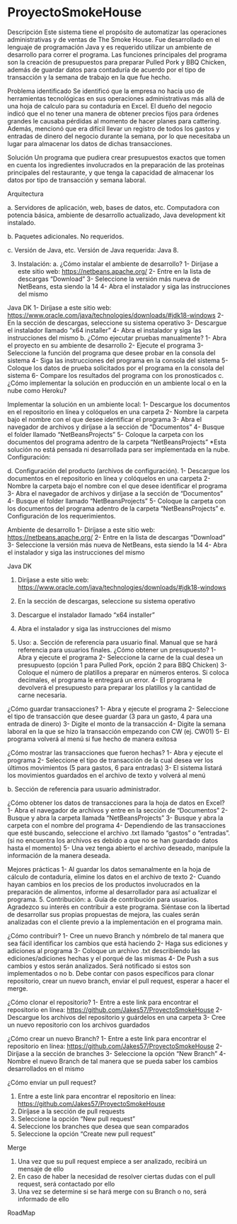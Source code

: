# ProyectoSmokeHouse

Descripción
Este sistema tiene el propósito de automatizar las operaciones administrativas y de ventas de The Smoke House. Fue desarrollado en el lenguaje de programación Java y es requerido utilizar un ambiente de desarrollo para correr el programa.
Las funciones principales del programa son la creación de presupuestos para preparar Pulled Pork y BBQ Chicken, además de guardar datos para contaduría de acuerdo por el tipo de transacción y la semana de trabajo en la que fue hecho.

Problema identificado
Se identificó que la empresa no hacía uso de herramientas tecnológicas en sus operaciones administrativas más allá de una hoja de calculo para su contaduría en Excel. El dueño del negocio indicó que el no tener una manera de obtener precios fijos para órdenes grandes le causaba pérdidas al momento de hacer planes para cattering. Además, mencionó que era difícil llevar un registro de todos los gastos y entradas de dinero del negocio durante la semana, por lo que necesitaba un lugar para almacenar los datos de dichas transacciones.

Solución
Un programa que pudiera crear presupuestos exactos que tomen en cuenta los ingredientes involucrados en la preparación de las proteínas principales del restaurante, y que tenga la capacidad de almacenar los datos por tipo de transacción y semana laboral.
 
Arquitectura


a.	Servidores de aplicación, web, bases de datos, etc.
Computadora con potencia básica, ambiente de desarrollo actualizado, Java development kit instalado. 

b.	Paquetes adicionales.
No requeridos.

c.	Versión de Java, etc.
Versión de Java requerida: Java 8.

3.	Instalación:
a.	¿Cómo instalar el ambiente de desarrollo?
1-	Diríjase a este sitio web: https://netbeans.apache.org/ 
2-	Entre en la lista de descargas “Download”
3-	Seleccione la versión más nueva de NetBeans, esta siendo la 14
4-	Abra el instalador y siga las instrucciones del mismo

Java DK
1-	Diríjase a este sitio web: https://www.oracle.com/java/technologies/downloads/#jdk18-windows 
2-	 En la sección de descargas, seleccione su sistema operativo
3-	Descargue el instalador llamado “x64 installer”
4-	Abra el instalador y siga las instrucciones del mismo
b.	¿Cómo ejecutar pruebas manualmente?
1-	Abra el proyecto en su ambiente de desarrollo
2-	Ejecute el programa
3-	Seleccione la función del programa que desee probar en la consola del sistema
4-	Siga las instrucciones del programa en la consola del sistema
5-	Coloque los datos de prueba solicitados por el programa en la consola del sistema
6-	Compare los resultados del programa con los pronosticados
c.	¿Cómo implementar la solución en producción en un ambiente local o en la nube como Heroku?

Implementar la solución en un ambiente local:
1-	Descargue los documentos en el repositorio en línea y colóquelos en una carpeta 
2-	Nombre la carpeta bajo el nombre con el que desee identificar el programa
3-	Abra el navegador de archivos y diríjase a la sección de “Documentos”
4-	Busque el folder llamado “NetBeansProjects”
5-	Coloque la carpeta con los documentos del programa adentro de la carpeta “NetBeansProjects”
*Esta solución no está pensada ni desarrollada para ser implementada en la nube.
Configuración:

d.	Configuración del producto (archivos de configuración).
1-	Descargue los documentos en el repositorio en línea y colóquelos en una carpeta 
2-	Nombre la carpeta bajo el nombre con el que desee identificar el programa
3-	Abra el navegador de archivos y diríjase a la sección de “Documentos”
4-	Busque el folder llamado “NetBeansProjects”
5-	Coloque la carpeta con los documentos del programa adentro de la carpeta “NetBeansProjects”
e.	Configuración de los requerimientos.

Ambiente de desarrollo
1-	Diríjase a este sitio web: https://netbeans.apache.org/ 
2-	Entre en la lista de descargas “Download”
3-	Seleccione la versión más nueva de NetBeans, esta siendo la 14
4-	Abra el instalador y siga las instrucciones del mismo

Java DK
1.	Diríjase a este sitio web: https://www.oracle.com/java/technologies/downloads/#jdk18-windows 
2.	En la sección de descargas, seleccione su sistema operativo
3.	Descargue el instalador llamado “x64 installer”
4.	Abra el instalador y siga las instrucciones del mismo

4.	Uso:
a.	Sección de referencia para usuario final. Manual que se hará referencia para usuarios finales.
¿Cómo obtener un presupuesto?
1-	Abra y ejecute el programa
2-	Seleccione la carne de la cual desea un presupuesto (opción 1 para Pulled Pork, opción 2 para BBQ Chicken)
3-	Coloque el número de platillos a preparar en números enteros. Si coloca decimales, el programa le entregará un error.
4-	El programa le devolverá el presupuesto para preparar los platillos y la cantidad de carne necesaria.
 
¿Cómo guardar transacciones?
1-	Abra y ejecute el programa
2-	Seleccione el tipo de transacción que desee guardar (3 para un gasto, 4 para una entrada de dinero)
3-	Digite el monto de la transacción
4-	Digite la semana laboral en la que se hizo la transacción empezando con CW (ej. CW01)
5-	El programa volverá al menú si fue hecho de manera exitosa
 
¿Cómo mostrar las transacciones que fueron hechas?
1-	Abra y ejecute el programa
2-	Seleccione el tipo de transacción de la cual desea ver los últimos movimientos (5 para gastos, 6 para entradas)
3-	El sistema listará los movimientos guardados en el archivo de texto y volverá al menú
 
b.	Sección de referencia para usuario administrador.

¿Cómo obtener los datos de transacciones para la hoja de datos en Excel?
1-	Abra el navegador de archivos y entre en la sección de “Documentos”
2-	Busque y abra la carpeta llamada “NetBeansProjects”
3-	Busque y abra la carpeta con el nombre del programa
4-	Dependiendo de las transacciones que esté buscando, seleccione el archivo .txt llamado “gastos” o “entradas”. (si no encuentra los archivos es debido a que no se han guardado datos hasta el momento)
5-	Una vez tenga abierto el archivo deseado, manipule la información de la manera deseada.

Mejores prácticas
1-	Al guardar los datos semanalmente en la hoja de cálculo de contaduría, elimine los datos en el archivo de texto 
2-	Cuando hayan cambios en los precios de los productos involucrados en la preparación de alimentos, informe al desarrollador para así actualizar el programa.
5.	Contribución:
a.	Guía de contribución para usuarios. 
Agradezco su interés en contribuir a este programa. Siéntase con la libertad de desarrollar sus propias propuestas de mejora, las cuales serán analizadas con el cliente previo a la implementación en el programa main.

¿Cómo contribuir?
1-	Cree un nuevo Branch y nómbrelo de tal manera que sea fácil identificar los cambios que está haciendo
2-	Haga sus ediciones y adiciones al programa 
3-	Coloque un archivo .txt describiendo las ediciones/adiciones hechas y el porqué de las mismas
4-	De Push a sus cambios y estos serán analizados. Será notificado si estos son implementados o no
b.	Debe contar con pasos específicos para clonar repositorio, crear un nuevo branch, enviar el pull request, esperar a hacer el merge.

¿Cómo clonar el repositorio?
1-	Entre a este link para encontrar el repositorio en línea: https://github.com/Jakes57/ProyectoSmokeHouse 
2-	Descargue los archivos del repositorio y guárdelos en una carpeta
3-	Cree un nuevo repositorio con los archivos guardados

¿Cómo crear un nuevo Branch?
1-	Entre a este link para encontrar el repositorio en línea: https://github.com/Jakes57/ProyectoSmokeHouse 
2-	Diríjase a la sección de branches
3-	Seleccione la opción “New Branch”
4-	Nombre el nuevo Branch de tal manera que se pueda saber los cambios desarrollados en el mismo

¿Cómo enviar un pull request?
1.	Entre a este link para encontrar el repositorio en línea: https://github.com/Jakes57/ProyectoSmokeHouse 
2.	Diríjase a la sección de pull requests
3.	Seleccione la opción “New pull request”
4.	Seleccione los branches que desea que sean comparados
5.	Seleccione la opción “Create new pull request”

Merge
1.	Una vez que su pull request empiece a ser analizado, recibirá un mensaje de ello
2.	En caso de haber la necesidad de resolver ciertas dudas con el pull request, será contactado por ello
3.	Una vez se determine si se hará merge con su Branch o no, será informado de ello

RoadMap


